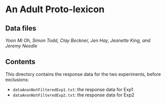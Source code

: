 # An Adult Proto-lexicon
## Data files
*Yoon Mi Oh, Simon Todd, Clay Beckner, Jen Hay, Jeanette King, and Jeremy Needle*

## Contents

This directory contains the response data for the two experiments, before exclusions:

- `dataAnonNotFilteredExp1.txt`: the response data for Exp1  
- `dataAnonNotFilteredExp2.txt`: the response data for Exp2  